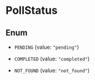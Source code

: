 

# PollStatus

## Enum


* `PENDING` (value: `"pending"`)

* `COMPLETED` (value: `"completed"`)

* `NOT_FOUND` (value: `"not_found"`)



